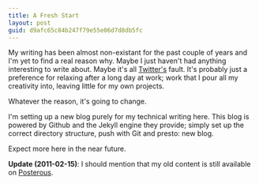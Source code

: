 ```yaml
---
title: A Fresh Start
layout: post
guid: d9afc65c84b247f79e55e06d7d8db5fc
---
```


My writing has been almost non-existant for the past couple of years and I'm
yet to find a real reason why. Maybe I just haven't had anything interesting to
write about. Maybe it's all [Twitter's](http://twitter.com/splee) fault.  It's
probably just a preference for relaxing after a long day at work; work that I
pour all my creativity into, leaving little for my own projects.

Whatever the reason, it's going to change.

I'm setting up a new blog purely for my technical writing here.  This blog
is powered by Github and the Jekyll engine they provide; simply set up the
correct directory structure, push with Git and presto: new blog.

Expect more here in the near future.

**Update (2011-02-15)**: I should mention that my old content is still available
on [Posterous](http://splee.posterous.com/).
